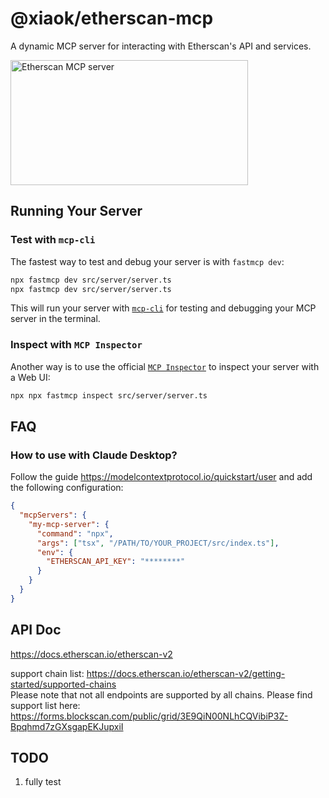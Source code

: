 # @xiaok/etherscan-mcp

A dynamic MCP server for interacting with Etherscan's API and services.

<a href="https://glama.ai/mcp/servers/@xiaok/etherscan-mcp">
  <img width="380" height="200" src="https://glama.ai/mcp/servers/@xiaok/etherscan-mcp/badge" alt="Etherscan MCP server" />
</a>

## Running Your Server

### Test with `mcp-cli`

The fastest way to test and debug your server is with `fastmcp dev`:

```bash
npx fastmcp dev src/server/server.ts
npx fastmcp dev src/server/server.ts
```

This will run your server with [`mcp-cli`](https://github.com/wong2/mcp-cli) for testing and debugging your MCP server in the terminal.

### Inspect with `MCP Inspector`

Another way is to use the official [`MCP Inspector`](https://modelcontextprotocol.io/docs/tools/inspector) to inspect your server with a Web UI:

```bash
npx npx fastmcp inspect src/server/server.ts
```

## FAQ

### How to use with Claude Desktop?

Follow the guide https://modelcontextprotocol.io/quickstart/user and add the following configuration:

```json
{
  "mcpServers": {
    "my-mcp-server": {
      "command": "npx",
      "args": ["tsx", "/PATH/TO/YOUR_PROJECT/src/index.ts"],
      "env": {
        "ETHERSCAN_API_KEY": "********"
      }
    }
  }
}
```

## API Doc

https://docs.etherscan.io/etherscan-v2  

support chain list: https://docs.etherscan.io/etherscan-v2/getting-started/supported-chains  
Please note that not all endpoints are supported by all chains. Please find support list here: https://forms.blockscan.com/public/grid/3E9QiN00NLhCQVibiP3Z-Bpqhmd7zGXsgapEKJupxiI  

## TODO

1. fully test
